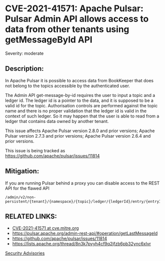 # CVE-2021-41571: Apache Pulsar: Pulsar Admin API allows access to data from other tenants using getMessageById API

Severity: moderate

## Description:

In Apache Pulsar it is possible to access data from BookKeeper that
does not belong to the topics accessible by the authenticated user.

The Admin API get-message-by-id requires the user to input a topic and
a ledger id. The ledger id is a pointer to the data, and it is
supposed to be a valid id for the topic.
Authorisation controls are performed against the topic name and there
is no proper validation that the ledger id is valid in the context of
such ledger.
So it may happen that the user is able to read from a ledger that
contains data owned by another tenant.

This issue affects Apache Pulsar version 2.8.0 and prior
versions; Apache Pulsar version 2.7.3 and prior versions; Apache
Pulsar version 2.6.4 and prior versions.

This issue is being tracked as https://github.com/apache/pulsar/issues/11814

## Mitigation:

If you are running Pulsar behind a proxy you can disable access to the
REST API for the flawed API

```
/admin/v2/non-persistent/{tenant}/{namespace}/{topic}/ledger/{ledgerId}/entry/{entryId}
```

## RELATED LINKS:

* [CVE-2021-41571 at cve.mitre.org](http://cve.mitre.org/cgi-bin/cvename.cgi?name=CVE-2021-41571)
* https://pulsar.apache.org/admin-rest-api/#operation/getLastMessageId
* https://github.com/apache/pulsar/issues/11814
* https://lists.apache.org/thread/8n3k7pvyh4cf9q2jfzb6pb32ync6xlvr

[Security Advisories](index.md)
